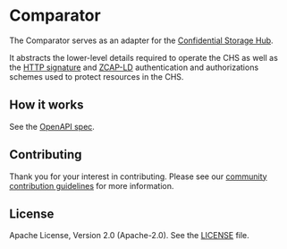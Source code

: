 # Comparator

The Comparator serves as an adapter for the [Confidential Storage Hub](../confidential-storage-hub).

It abstracts the lower-level details required to operate the CHS as well as the
[HTTP signature](https://tools.ietf.org/html/draft-cavage-http-signatures-10)
and [ZCAP-LD](https://w3c-ccg.github.io/zcap-ld/) authentication and authorizations schemes
used to protect resources in the CHS.

## How it works

See the [OpenAPI spec](./docs/openapi.yaml).

## Contributing

Thank you for your interest in contributing. Please see our
[community contribution guidelines](https://github.com/trustbloc/community/blob/main/CONTRIBUTING.md) for more
information.

## License
Apache License, Version 2.0 (Apache-2.0). See the [LICENSE](../../LICENSE) file.
